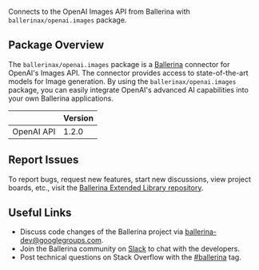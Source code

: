Connects to the OpenAI Images API from Ballerina with `ballerinax/openai.images` package.

## Package Overview
The `ballerinax/openai.images` package is a [Ballerina](https://ballerina.io/) connector for OpenAI's Images API. The connector provides access to state-of-the-art models for Image generation. By using the `ballerinax/openai.images` package, you can easily integrate OpenAI's advanced AI capabilities into your own Ballerina applications.

|                             | Version         |
|-----------------------------|-----------------|
| OpenAI API                  | 1.2.0           |

## Report Issues
To report bugs, request new features, start new discussions, view project boards, etc., visit the [Ballerina Extended Library repository](https://github.com/ballerina-platform/ballerina-extended-library).

## Useful Links
- Discuss code changes of the Ballerina project via [ballerina-dev@googlegroups.com](mailto:ballerina-dev@googlegroups.com).
- Join the Ballerina community on [Slack](https://ballerina.io/community/slack/) to chat with the developers.
- Post technical questions on Stack Overflow with the [#ballerina](https://stackoverflow.com/questions/tagged/ballerina) tag.
